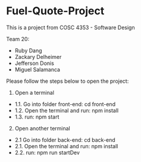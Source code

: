 # Fuel-Quote-Project
This is a project from COSC 4353 - Software Design

Team 20:
 - Ruby Dang
 - Zackary Delheimer
 - Jefferson Donis
 - Miguel Salamanca

Please follow the steps below to open the project:

1. Open a terminal
  - 1.1. Go into folder front-end: cd front-end
  - 1.2. Open the terminal and run: npm install
  - 1.3. run: npm start

2. Open another terminal
  - 2.1 Go into folder back-end: cd back-end 
  - 2.1. Open the terminal and run: npm install
  - 2.2. run: npm run startDev
